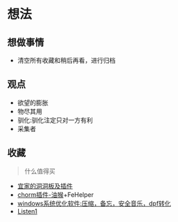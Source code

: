 # 想法

## 想做事情

- 清空所有收藏和稍后再看，进行归档


## 观点

- 欲望的膨胀
- 物尽其用
- 驯化:驯化注定只对一方有利
- 采集者


## 收藏

> 什么值得买
- [宜家的洞洞板及插件](https://post.smzdm.com/p/apzevqox/)
- [chorm插件-油猴](https://post.smzdm.com/p/amm080wz/)+FeHelper
- [windows系统优化软件:压缩，备忘，安全音乐，dpf转化](https://post.smzdm.com/p/az596kxo/)
- [Listen1](https://listen1.github.io/listen1/)